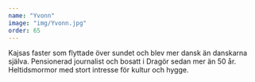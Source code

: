 ```yaml
---
name: "Yvonn"
image: "img/Yvonn.jpg"
order: 65
---
```

Kajsas faster som flyttade över sundet och blev mer dansk än danskarna själva.
Pensionerad journalist och bosatt i Dragör sedan mer än 50 år. Heltidsmormor med stort intresse för kultur och hygge.

